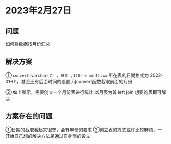 # 2023年2月27日
## 问题
如何将数据按月份汇总

## 解决方案
①
`convert(varchar(7) , 日期 ,120) = month.xx`
所在表的日期格式为 2022-01-01，甚至还有后面时间的设置
用convert函数截取前面的月份

②
如上所示，需要创立一个月份表进行统计
以月表为首 left join 想要的表即可解决

## 方案存在的问题
①日期的截取看起来很笨，会有年份的要求
②创立表的方式或许比较麻烦，一开始自己想的解决方法是通过自身表的设立
